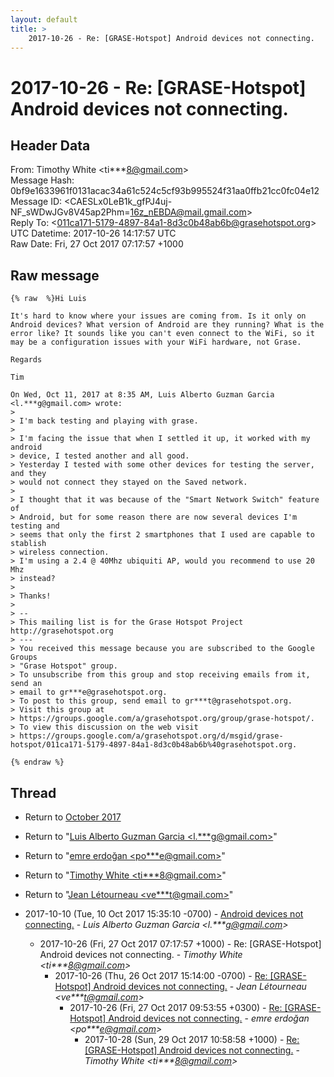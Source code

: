 ```yaml
---
layout: default
title: >
    2017-10-26 - Re: [GRASE-Hotspot] Android devices not connecting.
---
```


# 2017-10-26 - Re: [GRASE-Hotspot] Android devices not connecting.

## Header Data

From: Timothy White \<ti***8@gmail.com\><br>
Message Hash: 0bf9e1633961f0131acac34a61c524c5cf93b995524f31aa0ffb21cc0fc04e12<br>
Message ID: \<CAESLx0LeB1k_gfPJ4uj-NF_sWDwJGv8V45ap2Phm=16z_nEBDA@mail.gmail.com\><br>
Reply To: \<011ca171-5179-4897-84a1-8d3c0b48ab6b@grasehotspot.org\><br>
UTC Datetime: 2017-10-26 14:17:57 UTC<br>
Raw Date: Fri, 27 Oct 2017 07:17:57 +1000<br>

## Raw message

```
{% raw  %}Hi Luis

It's hard to know where your issues are coming from. Is it only on
Android devices? What version of Android are they running? What is the
error like? It sounds like you can't even connect to the WiFi, so it
may be a configuration issues with your WiFi hardware, not Grase.

Regards

Tim

On Wed, Oct 11, 2017 at 8:35 AM, Luis Alberto Guzman Garcia
<l.***g@gmail.com> wrote:
>
> I'm back testing and playing with grase.
>
> I'm facing the issue that when I settled it up, it worked with my android
> device, I tested another and all good.
> Yesterday I tested with some other devices for testing the server, and they
> would not connect they stayed on the Saved network.
>
> I thought that it was because of the "Smart Network Switch" feature of
> Android, but for some reason there are now several devices I'm testing and
> seems that only the first 2 smartphones that I used are capable to stablish
> wireless connection.
> I'm using a 2.4 @ 40Mhz ubiquiti AP, would you recommend to use 20 Mhz
> instead?
>
> Thanks!
>
> --
> This mailing list is for the Grase Hotspot Project http://grasehotspot.org
> ---
> You received this message because you are subscribed to the Google Groups
> "Grase Hotspot" group.
> To unsubscribe from this group and stop receiving emails from it, send an
> email to gr***e@grasehotspot.org.
> To post to this group, send email to gr***t@grasehotspot.org.
> Visit this group at
> https://groups.google.com/a/grasehotspot.org/group/grase-hotspot/.
> To view this discussion on the web visit
> https://groups.google.com/a/grasehotspot.org/d/msgid/grase-hotspot/011ca171-5179-4897-84a1-8d3c0b48ab6b%40grasehotspot.org.

{% endraw %}
```

## Thread

+ Return to [October 2017](/archive/2017/10)

+ Return to "[Luis Alberto Guzman Garcia <l.***g<span>@</span>gmail.com>](/authors/l____g_at_gmail_com)"
+ Return to "[emre erdoğan <po***e<span>@</span>gmail.com>](/authors/po___e_at_gmail_com)"
+ Return to "[Timothy White <ti***8<span>@</span>gmail.com>](/authors/ti___8_at_gmail_com)"
+ Return to "[Jean Létourneau <ve***t<span>@</span>gmail.com>](/authors/ve___t_at_gmail_com)"

+ 2017-10-10 (Tue, 10 Oct 2017 15:35:10 -0700) - [Android devices not connecting.](/archive/2017/10/52059a70c914a765901131553ea23a1b5d2281e098f6507990095b857603e21e) - _Luis Alberto Guzman Garcia \<l.***g@gmail.com\>_
  + 2017-10-26 (Fri, 27 Oct 2017 07:17:57 +1000) - Re: [GRASE-Hotspot] Android devices not connecting. - _Timothy White \<ti***8@gmail.com\>_
    + 2017-10-26 (Thu, 26 Oct 2017 15:14:00 -0700) - [Re: [GRASE-Hotspot] Android devices not connecting.](/archive/2017/10/a033cb2972d40be916b868ff799be04fa47618449217ecf448ee529888c7d1da) - _Jean Létourneau \<ve***t@gmail.com\>_
      + 2017-10-26 (Fri, 27 Oct 2017 09:53:55 +0300) - [Re: [GRASE-Hotspot] Android devices not connecting.](/archive/2017/10/447360644f4ce35f6d165a3f6b29f9898c43197ed16f4c1f124d3f07735d9e88) - _emre erdoğan \<po***e@gmail.com\>_
        + 2017-10-28 (Sun, 29 Oct 2017 10:58:58 +1000) - [Re: [GRASE-Hotspot] Android devices not connecting.](/archive/2017/10/dec790f993061282334ba7afce52f3b3768473552a4fff84ff28b1b67cbf446d) - _Timothy White \<ti***8@gmail.com\>_

